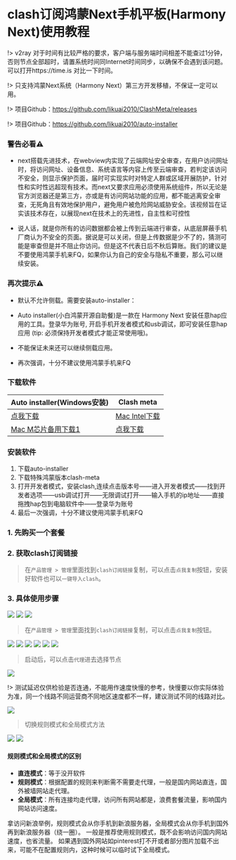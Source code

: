 # clash订阅鸿蒙Next手机平板(Harmony Next)使用教程

!> v2ray 对于时间有比较严格的要求，客户端与服务端时间相差不能查过1分钟，否则节点全部超时，请置系统时间同Internet时间同步，以确保不会遇到该问题。可以打开https://time.is 对比一下时间。

!> 只支持鸿蒙Next系统（Harmony Next）第三方开发移植，不保证一定可以用。

!> 项目Github：https://github.com/likuai2010/ClashMeta/releases

!> 项目Github：https://github.com/likuai2010/auto-installer

### 警告必看⚠️

- next搭载先进技术，在webview内实现了云端网址安全审查，在用户访问网址时，将访问网址、设备信息、系统语言等内容上传至云端审查，若判定该访问不安全，则显示保护页面，届时可实现实时对特定人群或区域开展防护，针对性和实时性远超现有技术。而next又要求应用必须使用系统组件，所以无论是官方浏览器还是第三方，亦或是有访问网站功能的应用，都不能逃离安全审查，无死角且有效地保护用户，避免用户被危险网站威胁安全。该视频旨在证实该技术存在，以展现next在技术上的先进性，自主性和可控性

- 说人话，就是你所有的访问数据都会被上传到云端进行审查，从底层屏蔽手机厂商认为不安全的页面。据说是可以关闭，但是上传数据是少不了的，猜测可能是审查但是并不阻止你访问。但是这不代表日后不秋后算账。我们的建议是不要使用鸿蒙手机来FQ，如果你认为自己的安全与隐私不重要，那么可以继续安装。

### 再次提示⚠️

- 默认不允许侧载。需要安装auto-installer：

- Auto installer(小白鸿蒙开源自助餐)是一款在 Harmony Next 安装任意hap应用的工具。登录华为账号, 开启手机开发者模式和usb调试，即可安装任意hap应用 (tip: 必须保持开发者模式才能正常使用哦)。

- 不能保证未来还可以继续侧载应用。

- 再次强调，十分不建议使用鸿蒙手机来FQ

### 下载软件

| Auto installer(Windows安装) | Clash meta |
| ------ | ------ |
| [点我下载](https://file.o4o.win/clash/clash-verge/macOs/Clash.Verge_1.7.7_aarch64.dmg) | [Mac Intel下载](https://file.o4o.win/clash/clash-verge/macOs/Clash.Verge_1.7.7_x64.dmg) |
| [Mac M芯片备用下载1](http://file.helloking.top/clash/clash-verge/macOs/Clash.Verge_1.7.7_aarch64.dmg) | [点我下载](http://file.helloking.top/clash/clash-verge/macOs/Clash.Verge_1.7.7_x64.dmg) |

### 安装软件

1. 下载auto-installer
2. 下载特殊鸿蒙版本clash-meta
3. 打开开发者模式，安装clash,连续点击版本号——进入开发者模式——找到开发者选项——usb调试打开——无限调试打开——输入手机的ip地址——直接拖拽hap包到电脑软件中——登录华为账号
4. 最后一次强调，十分不建议使用鸿蒙手机来FQ

### 1. 先购买一个套餐

### 2. 获取clash订阅链接
> 在`产品管理 > 管理`里面找到`clash订阅链接`复制，可以点击`点我复制`按钮，安装好软件也可以`一键导入clash`。

### 3. 具体使用步骤

![](/img/android/1.png)
![](/img/android/2.png)
![](/img/android/3.png)

> 在`产品管理 > 管理`里面找到`clash订阅链接`复制，可以点击`点我复制`按钮。

![](/img/android/41.png)
![](/img/android/5.png)
![](/img/android/6.png)
![](/img/android/7.png)
![](/img/android/8.png)
![](/img/android/9.png)

> 启动后，可以点击`代理`进去选择节点

![](/img/android/10.png)

!> 测试延迟仅供检验是否连通，不能用作速度快慢的参考，快慢要以你实际体验为准，同一个线路不同运营商不同地区速度都不一样，建议测试不同的线路对比。

![](/img/android/11.png)

> 切换规则模式和全局模式方法

![](/img/android/12.png)
![](/img/android/13.png)

#### 规则模式和全局模式的区别

- **直连模式**：等于没开软件
- **规则模式**：根据配置的规则来判断需不需要走代理，一般是国内网站直连，国外被墙网站走代理。
- **全局模式**：所有连接均走代理，访问所有网站都是，浪费套餐流量，影响国内网站访问速度。

拿访问新浪举例，规则模式会从你手机到新浪服务器，全局模式会从你手机到国外再到新浪服务器（绕一圈）。
一般是推荐使用规则模式，既不会影响访问国内网站速度，也省流量。
如果遇到国外网站如pinterest打不开或者部分图片加载不出来，可能不在配置规则内，这种时候可以临时试下全局模式。
